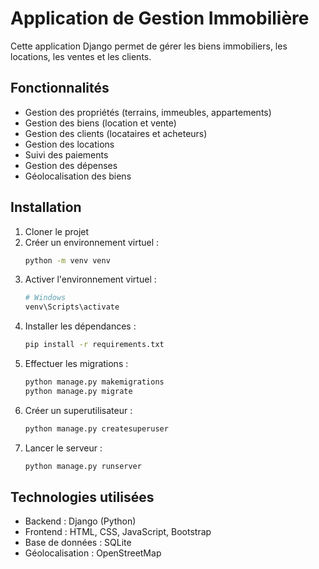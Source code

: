 # Application de Gestion Immobilière

Cette application Django permet de gérer les biens immobiliers, les locations, les ventes et les clients.

## Fonctionnalités

- Gestion des propriétés (terrains, immeubles, appartements)
- Gestion des biens (location et vente)
- Gestion des clients (locataires et acheteurs)
- Gestion des locations
- Suivi des paiements
- Gestion des dépenses
- Géolocalisation des biens

## Installation

1. Cloner le projet
2. Créer un environnement virtuel :
   ```bash
   python -m venv venv
   ```
3. Activer l'environnement virtuel :
   ```bash
   # Windows
   venv\Scripts\activate
   ```
4. Installer les dépendances :
   ```bash
   pip install -r requirements.txt
   ```
5. Effectuer les migrations :
   ```bash
   python manage.py makemigrations
   python manage.py migrate
   ```
6. Créer un superutilisateur :
   ```bash
   python manage.py createsuperuser
   ```
7. Lancer le serveur :
   ```bash
   python manage.py runserver
   ```

## Technologies utilisées

- Backend : Django (Python)
- Frontend : HTML, CSS, JavaScript, Bootstrap
- Base de données : SQLite
- Géolocalisation : OpenStreetMap
